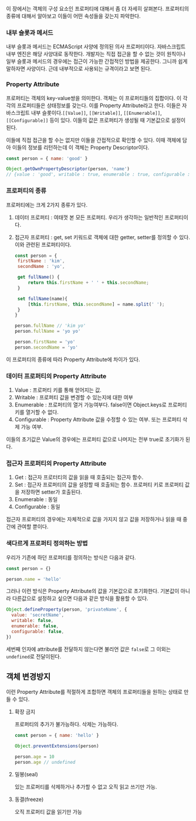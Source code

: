이 장에서는 객체의 구성 요소인 프로퍼티에 대해서 좀 더 자세히 살펴본다. 프로퍼티의 종류에 대해서 알아보고 이들이 어떤 속성들을 갖는지 파악한다.

### 내부 슬롯과 메서드

내부 슬롯과 메서드는 ECMAScript 사양에 정의된 의사 프로퍼티이다. 자바스크립트 내부 엔진은 해당 사양대로 동작한다. 개발자는 직접 접근을 할 수 없는 것이 원칙이나 일부 슬롯과 메서드의 경우에는 접근이 가능한 간접적인 방법을 제공한다. 그니까 쉽게 말하자면 사양이다. 근데 내부적으로 사용되는 규격이라고 보면 된다.

### Property Attribute

프로퍼티는 객체의 key-value쌍을 의미한다. 객체는 이 프로퍼티들의 집합이다. 이 각각의 프로퍼티들은 상태정보를 갖는다. 이를 Property Attribute라고 한다. 이들은 자바스크립트 내부 슬롯이다.`[[Value]]`, `[[Writable]]`, `[[Enumerable]]`, `[[Configurable]]` 등이 있다. 이들의 값은 프로퍼티가 생성될 때 기본값으로 설정이 된다.

이들에 직접 접근을 할 수는 없지만 이들을 간접적으로 확인할 수 있다. 이때 객체에 담아 이들의 정보를 리턴하는데 이 객체는 Property Descriptor이다.

```jsx
const person = { name: 'good' }

Object.getOwnPropertyDescriptor(person, 'name')
// {value : 'good', writable : true, enumerable : true, configurable : true}
```

### 프로퍼티의 종류

프로퍼티에는 크게 2가지 종류가 있다.

1. 데이터 프로퍼티 : 여태껏 본 모든 프로퍼티. 우리가 생각하는 일반적인 프로퍼티이다.
2. 접근자 프로퍼티 : get, set 키워드로 객체에 대한 getter, setter를 정의할 수 있다. 이와 관련된 프로퍼티이다.

   ```jsx
   const person = {
   	firstName : 'kim',
   	secondName : 'yo',

   	get fullName() {
   		return this.firstName + ' ' + this.secondName;
   	}

   	set fullName(name){
   		[this.firstName, this.secondName] = name.split(' ');
   	}
   }

   person.fullName // 'kim yo'
   person.fullName = 'yo yo'

   person.firstName = 'yo'
   person.secondName = 'yo'
   ```

이 프로퍼티의 종류에 따라 Property Attribute에 차이가 있다.

### 데이터 프로퍼티의 Property Attribute

1. Value : 프로퍼티 키를 통해 얻어지는 값.
2. Writable : 프로퍼티 값을 변경할 수 있는지에 대한 여부
3. Enumerable : 프로퍼티의 열거 가능여부다. false이면 Object.keys로 프로퍼티 키를 열거할 수 없다.
4. Configurable : Property Attribute 값을 수정할 수 있는 여부. 또는 프로퍼티 삭제 가능 여부.

이들의 초기값은 Value의 경우에는 프로퍼티 값으로 나머지는 전부 true로 초기화가 된다.

### 접근자 프로퍼티의 Property Attribute

1. Get : 접근자 프로터티의 값을 읽을 때 호출되는 접근자 함수.
2. Set : 접근자 프로퍼티의 값을 설정할 때 호출되는 함수. 프로퍼티 키로 프로퍼티 값을 저장하면 setter가 호출된다.
3. Enumerable : 동일
4. Configurable : 동일

접근자 프로퍼티의 경우에는 자체적으로 값을 가지지 않고 값을 저장하거나 읽을 때 중간에 관여할 뿐이다.

### 색다르게 프로퍼티 정의하는 방법

우리가 기존에 하던 프로퍼티를 정의하는 방식은 다음과 같다.

```jsx
const person = {}

person.name = 'hello'
```

그러나 이런 방식은 Property Attribute의 값을 기본값으로 초기화한다. 기본값이 아니라 다른값으로 설정하고 싶으면 다음과 같은 방식을 활용할 수 있다.

```jsx
Object.defineProperty(person, 'privateName', {
  value: 'secretName',
  writable: false,
  enumerable: false,
  configurable: false,
})
```

세번째 인자에 attribute를 전달하지 않는다면 불리언 값은 `false`로 그 이외는 `undefined`로 전달이된다.

## 객체 변경방지

이런 Property Attribute를 적절하게 조합하면 객체의 프로퍼티들을 원하는 상태로 만들 수 있다.

1. 확장 금지

   프로퍼티의 추가가 불가능하다. 삭제는 가능하다.

   ```jsx
   const person = { name: 'hello' }

   Object.preventExtensions(person)

   person.age = 10
   person.age // undefined
   ```

2. 밀봉(seal)

   있는 프로퍼티를 삭제하거나 추가할 수 없고 오직 읽고 쓰기만 가능.

3. 동결(freeze)

   오직 프로퍼티 값을 읽기만 가능
